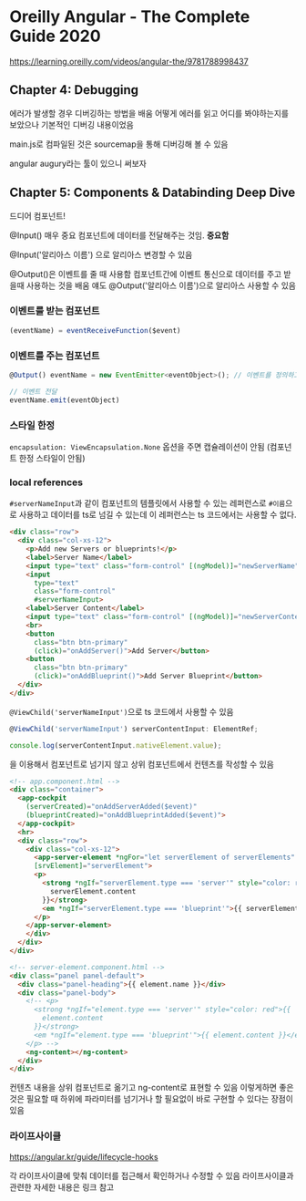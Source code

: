 # Oreilly Angular - The Complete Guide 2020

<https://learning.oreilly.com/videos/angular-the/9781788998437>

## Chapter 4: Debugging

에러가 발생할 경우 디버깅하는 방법을 배움
어떻게 에러를 읽고 어디를 봐야하는지를 보았으나 기본적인 디버깅 내용이었음

main.js로 컴파일된 것은 sourcemap을 통해 디버깅해 볼 수 있음

angular augury라는 툴이 있으니 써보자

## Chapter 5: Components & Databinding Deep Dive

드디어 컴포넌트!

@Input() 매우 중요
컴포넌트에 데이터를 전달해주는 것임. **중요함**

@Input('알리아스 이름') 으로 알리아스 변경할 수 있음

@Output()은 이벤트를 줄 때 사용함 컴포넌트간에 이벤트 통신으로 데이터를 주고 받을때 사용하는 것을 배움
얘도 @Output('알리아스 이름')으로 알리아스 사용할 수 있음

### 이벤트를 받는 컴포넌트

```ts
(eventName) = eventReceiveFunction($event)
```

### 이벤트를 주는 컴포넌트

```ts
@Output() eventName = new EventEmitter<eventObject>(); // 이벤트를 정의하고

// 이벤트 전달
eventName.emit(eventObject)
```

### 스타일 한정

`encapsulation: ViewEncapsulation.None` 옵션을 주면 캡슐레이션이 안됨 (컴포넌트 한정 스타일이 안됨)

### local references

`#serverNameInput`과 같이 컴포넌트의 템플릿에서 사용할 수 있는 레퍼런스로 `#이름`으로 사용하고 데이터를 ts로 넘길 수 있는데 이 레퍼런스는 ts 코드에서는 사용할 수 없다.

```html
<div class="row">
  <div class="col-xs-12">
    <p>Add new Servers or blueprints!</p>
    <label>Server Name</label>
    <input type="text" class="form-control" [(ngModel)]="newServerName">
    <input
      type="text"
      class="form-control"
      #serverNameInput>
    <label>Server Content</label>
    <input type="text" class="form-control" [(ngModel)]="newServerContent">
    <br>
    <button
      class="btn btn-primary"
      (click)="onAddServer()">Add Server</button>
    <button
      class="btn btn-primary"
      (click)="onAddBlueprint()">Add Server Blueprint</button>
  </div>
</div>
```

`@ViewChild('serverNameInput')`으로 ts 코드에서 사용할 수 있음

```ts
@ViewChild('serverNameInput') serverContentInput: ElementRef;

console.log(serverContentInput.nativeElement.value);
```

<ng-content></ng-content>을 이용해서 컴포넌트로 넘기지 않고 상위 컴포넌트에서 컨텐츠를 작성할 수 있음

```html
<!-- app.component.html -->
<div class="container">
  <app-cockpit
    (serverCreated)="onAddServerAdded($event)"
    (blueprintCreated)="onAddBlueprintAdded($event)">
  </app-cockpit>
  <hr>
  <div class="row">
    <div class="col-xs-12">
      <app-server-element *ngFor="let serverElement of serverElements"
      [srvElement]="serverElement">
      <p>
        <strong *ngIf="serverElement.type === 'server'" style="color: red">{{
          serverElement.content
        }}</strong>
        <em *ngIf="serverElement.type === 'blueprint'">{{ serverElement.content }}</em>
      </p>
    </app-server-element>
    </div>
  </div>
</div>
```

```html
<!-- server-element.component.html -->
<div class="panel panel-default">
  <div class="panel-heading">{{ element.name }}</div>
  <div class="panel-body">
    <!-- <p>
      <strong *ngIf="element.type === 'server'" style="color: red">{{
        element.content
      }}</strong>
      <em *ngIf="element.type === 'blueprint'">{{ element.content }}</em>
    </p> -->
    <ng-content></ng-content>
  </div>
</div>
```

컨텐츠 내용을 상위 컴포넌트로 옮기고 ng-content로 표현할 수 있음
이렇게하면 좋은 것은 필요할 때 하위에 파라미터를 넘기거나 할 필요없이 바로 구현할 수 있다는 장점이 있음

### 라이프사이클

<https://angular.kr/guide/lifecycle-hooks>

각 라이프사이클에 맞춰 데이터를 접근해서 확인하거나 수정할 수 있음
라이프사이클과 관련한 자세한 내용은 링크 참고
